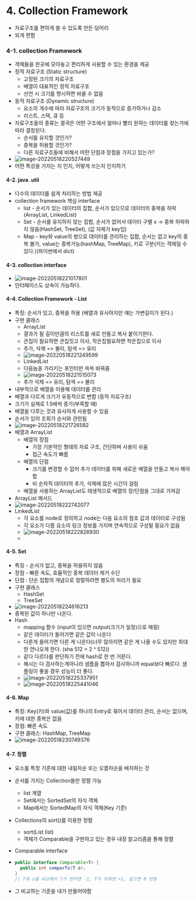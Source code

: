 # 4. Collection Framework

- 자료구조를 편하게 쓸 수 있도록 만든 덩어리
- 되게 편함

### 4-1. collection Framework

- 객체들을 한곳에 모아놓고 편리하게 사용할 수 있는 환경을 제공
- 정적 자료구조 (Static structure)
  - 고정된 크기의 자료구조
  - 배열이 대표적인 정적 자료구조
  - 선언 시 크기를 명시하면 바꿀 수 없음
- 동적 자료구조 (Dynamic structure)
  - 요소의 개수에 따라 자료구조의 크기가 동적으로 증가하거나 감소
  - 리스트, 스택, 큐 등
- 자료구조들의 종류는 결국은 어떤 구조에서 얼마나 빨리 원하는 데이터를 찾는가에 따라 결정된다.
  - 순서를 유지할 것인가?
  - 중복을 허용할 것인가?
  - 다른 자료구조들에 비해서 어떤 단점과 장점을 가지고 있는가?
- ![image-20220518220527449](04.assets/image-20220518220527449.png)
- 어떤 특성을 가지는 지 인지, 어떻게 쓰는지 인지하기

#### 4-2. java .util

- 다수의 데이터를 쉽게 처리하는 방법 제공
- collection framework 핵심 interface
  - list - 순서가 있는 데이터의 집합, 순서가 있으므로 데이터의 중복을 허락(ArrayList, LinkedList)
  - Set - 순서를 유지하지 않는 집합, 순서가 없어서 데이터 구별 x -> 중복 허락하지 않음(HashSet, TreeSet), (값 자체가 key임)
  - Map - key와 value의 쌍으로 데이터를 관리하는 집합, 순서는 없고 key의 중복 불가, value는 중복가능(hashMap, TreeMap), 키로 구분(키는 객체일 수 있다.)(파이썬에서 dict)

#### 4-3. collection interface

- ![image-20220518221017801](04.assets/image-20220518221017801.png)
- 인터페이스도 상속이 가능하다.

#### 4-4. Collection Framework - List

- 특징: 순서가 있고, 중복을 허용 (배열과 유사하지만 얘는 가변길이가 된다.)
- 구현 클래스
  - ArrayList
  - 결과가 될 길이만큼의 리스트를 새로 만들고 복사 붙이기한다.
  - 큰집이 필요하면 큰집짓고 이사, 작은집필요하면 작은집으로 이사
  - 추가, 삭제 => 불리, 탐색 => 유리
  - ![image-20220518221249599](04.assets/image-20220518221249599.png)
  - LinkedList
  - 다음놈을 가리키는 포인터만 쓱쓱 바꿔줌
  - ![image-20220518221515073](04.assets/image-20220518221515073.png)
  - 추가 삭제 => 유리, 탐색 => 불리
- 내부적으로 배열을 이용해 데이터를 관리
- 배열과 다르게 크기가 유동적으로 변함 (동적 자료구조)
- 크기가 실제로 1.5배씩 증가(부족할 때)
- 배열을 다루는 것과 유사하게 사용할 수 있음
- 순서가 있어 조회가 순서와 관련됨
- ![image-20220518221726582](04.assets/image-20220518221726582.png)
- 배열과 ArrayList
  - 배열의 장점
    - 가장 기본적인 형태의 자료 구조, 간단하며 사용이 쉬움
    - 접근 속도가 빠름
  - 배열의 단점
    - 크기를 변경할 수 없어 추가 데이터를 위해 새로운 배열을 만들고 복사 해야함
    - 비 순차적 데이터의 추가, 삭제에 많은 시간이 걸림
  - 배열을 사용하는 ArrayList도 태생적으로 배열의 장/단점을 그대로 가져감
- ArrayList 메서드
- ![image-20220518222742077](04.assets/image-20220518222742077.png)
- LinkedList
  - 각 요소를 node로 정의하고 node는 다음 요소의 참조 값과 데이터로 구성됨
  - 각 요소가 다름 요소의 링크 정보를 가지며 연속적으로 구성될 필요가 없음
  - ![image-20220518222826930](04.assets/image-20220518222826930.png)
  - 

#### 4-5. Set

- 특징 - 순서가 없고, 중복을 허용하지 않음
- 장점 - 빠른 속도, 효율적인 중복 데이터 제거 수단
- 단점 : 단순  집합의 개념으로 정렬하려면 별도의 처리가 필요
- 구현 클래스
  - HashSet
  - TreeSet
- ![image-20220518224616213](04.assets/image-20220518224616213.png)
- 중복된 값이 하나만 나온다.
- Hash
  - mapping 함수 (input이 있으면 output(크기가 일정)으로 매핑)
  - 같은 데이터가 들어가면 같은 값이 나온다
  - 다른게 들어가면 다른 게 나온다(너무 많아지면 같은 게 나올 수도 있지만 최대한 안나오게 한다. (sha 512 =  2 ^ 512))
  - 같다 다르다를 판단하기 전에 hash로 한 번 거른다.
  - 해시는 다 검사하는게아니라 샘플을 뽑아서 검사하니까 equal보다 빠르다. 샘플링이 좋을 경우 성능이 더 좋다.
  - ![image-20220518225337951](04.assets/image-20220518225337951-16528820193561.png)
  - ![image-20220518225441046](04.assets/image-20220518225441046.png)

#### 4-6. Map

- 특징: Key(키)와 value(값)를 하나의 Entry로 묶어서 데이터 관리, 순서는 없으며, 키에 대한 중복은 없음
- 장점: 빠른 속도
- 구현 클래스: HashMap, TreeMap
- ![image-20220518230749376](04.assets/image-20220518230749376.png)

#### 4-7. 정렬

- 요소를 특정 기준에 대한 내림차순 또는 오름차순을 배치하는 것

- 순서를 가지는 Collection들만 정렬 가능

  - list 계열
  - Set에서는 SortedSet의 자식 객체
  - Map에서는 SortedMap의 자식 객체(Key 기준)

- Collections의 sort()를 이용한 정렬

  - sort(List<T> list)
  - 객체가 Comparable을 구현하고 있는 경우 내장 알고리즘을 통해 정렬

- Comparable interface

- ```java
  public interface Comparable<T> {
  	public int comparTo(T o);
  }
  // T와 o를 비교해서 T가 먼저면 -1, T가 뒤에면 +1, 같으면 0 반환
  ```

- 그 비교하는 기준을 내가 만들어야함